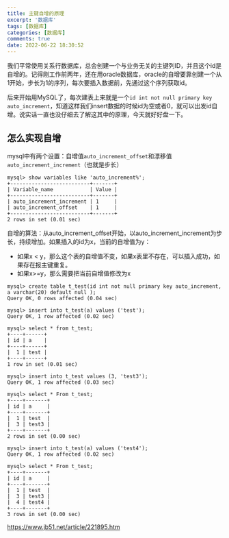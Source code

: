 ```yaml
---
title: 主键自增的原理
excerpt: '数据库'
tags: [数据库]
categories: [数据库]
comments: true
date: 2022-06-22 18:30:52
---
```


我们平常使用关系行数据库，总会创建一个与业务无关的主键列ID，并且这个id是自增的。记得刚工作前两年，还在用oracle数据库，oracle的自增要靠创建一个从1开始，步长为1的序列，每次要插入数据前，先通过这个序列获取id。

后来开始用MySQL了，每次建表上来就是一个`id int not null primary key auto_increment`，知道这样我们insert数据的时候id为空或者0，就可以出发id自增。说实话一直也没仔细去了解这其中的原理，今天就好好盘一下。

## 怎么实现自增

mysql中有两个设置：自增值`auto_increment_offset`和漂移值`auto_increment_increment`（也就是步长）

```shell
mysql> show variables like 'auto_increment%';
+--------------------------+-------+
| Variable_name            | Value |
+--------------------------+-------+
| auto_increment_increment | 1     |
| auto_increment_offset    | 1     |
+--------------------------+-------+
2 rows in set (0.01 sec)
```

自增的算法：从auto_increment_offset开始，以auto_increment_increment为步长，持续增加。如果插入的id为x，当前的自增值为y：
- 如果x < y，那么这个表的自增值不变，如果x表里不存在，可以插入成功，如果存在报主键重复。
- 如果x>=y，那么需要把当前自增值修改为x

```
mysql> create table t_test(id int not null primary key auto_increment, a varchar(20) default null );
Query OK, 0 rows affected (0.04 sec)

mysql> insert into t_test(a) values ('test');
Query OK, 1 row affected (0.02 sec)

mysql> select * from t_test;
+----+------+
| id | a    |
+----+------+
|  1 | test |
+----+------+
1 row in set (0.01 sec)

mysql> insert into t_test values (3, 'test3');
Query OK, 1 row affected (0.03 sec)

mysql> select * From t_test;
+----+-------+
| id | a     |
+----+-------+
|  1 | test  |
|  3 | test3 |
+----+-------+
2 rows in set (0.00 sec)

mysql> insert into t_test(a) values ('test4');
Query OK, 1 row affected (0.02 sec)

mysql> select * From t_test;
+----+-------+
| id | a     |
+----+-------+
|  1 | test  |
|  3 | test3 |
|  4 | test4 |
+----+-------+
3 rows in set (0.00 sec)
```


https://www.jb51.net/article/221895.htm